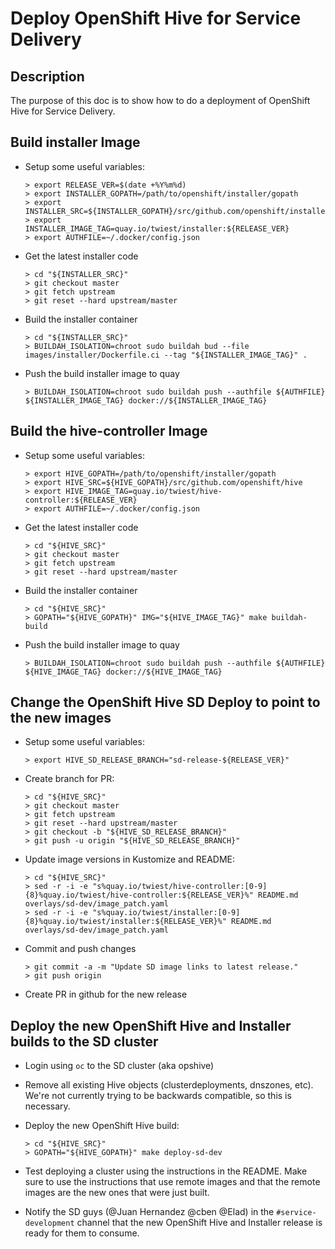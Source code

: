 # Deploy OpenShift Hive for Service Delivery

## Description

The purpose of this doc is to show how to do a deployment of OpenShift Hive for Service Delivery.


## Build installer Image

- Setup some useful variables:
  ```shell
  > export RELEASE_VER=$(date +%Y%m%d)
  > export INSTALLER_GOPATH=/path/to/openshift/installer/gopath
  > export INSTALLER_SRC=${INSTALLER_GOPATH}/src/github.com/openshift/installer
  > export INSTALLER_IMAGE_TAG=quay.io/twiest/installer:${RELEASE_VER}
  > export AUTHFILE=~/.docker/config.json
  ```

- Get the latest installer code
  ```shell
  > cd "${INSTALLER_SRC}"
  > git checkout master
  > git fetch upstream
  > git reset --hard upstream/master
  ```

- Build the installer container
  ```shell
  > cd "${INSTALLER_SRC}"
  > BUILDAH_ISOLATION=chroot sudo buildah bud --file images/installer/Dockerfile.ci --tag "${INSTALLER_IMAGE_TAG}" .
  ```

- Push the build installer image to quay
  ```shell
  > BUILDAH_ISOLATION=chroot sudo buildah push --authfile ${AUTHFILE} ${INSTALLER_IMAGE_TAG} docker://${INSTALLER_IMAGE_TAG}
  ```

## Build the hive-controller Image
- Setup some useful variables:
  ```shell
  > export HIVE_GOPATH=/path/to/openshift/installer/gopath
  > export HIVE_SRC=${HIVE_GOPATH}/src/github.com/openshift/hive
  > export HIVE_IMAGE_TAG=quay.io/twiest/hive-controller:${RELEASE_VER}
  > export AUTHFILE=~/.docker/config.json
  ```

- Get the latest installer code
  ```shell
  > cd "${HIVE_SRC}"
  > git checkout master
  > git fetch upstream
  > git reset --hard upstream/master
  ```

- Build the installer container
  ```shell
  > cd "${HIVE_SRC}"
  > GOPATH="${HIVE_GOPATH}" IMG="${HIVE_IMAGE_TAG}" make buildah-build
  ```

- Push the build installer image to quay
  ```shell
  > BUILDAH_ISOLATION=chroot sudo buildah push --authfile ${AUTHFILE} ${HIVE_IMAGE_TAG} docker://${HIVE_IMAGE_TAG}
  ```

## Change the OpenShift Hive SD Deploy to point to the new images
- Setup some useful variables:
  ```shell
  > export HIVE_SD_RELEASE_BRANCH="sd-release-${RELEASE_VER}"
  ```

- Create branch for PR:
  ```shell
  > cd "${HIVE_SRC}"
  > git checkout master
  > git fetch upstream
  > git reset --hard upstream/master
  > git checkout -b "${HIVE_SD_RELEASE_BRANCH}"
  > git push -u origin "${HIVE_SD_RELEASE_BRANCH}"
  ```

- Update image versions in Kustomize and README:
  ```shell
  > cd "${HIVE_SRC}"
  > sed -r -i -e "s%quay.io/twiest/hive-controller:[0-9]{8}%quay.io/twiest/hive-controller:${RELEASE_VER}%" README.md overlays/sd-dev/image_patch.yaml
  > sed -r -i -e "s%quay.io/twiest/installer:[0-9]{8}%quay.io/twiest/installer:${RELEASE_VER}%" README.md overlays/sd-dev/image_patch.yaml
  ```

- Commit and push changes
  ```shell
  > git commit -a -m "Update SD image links to latest release."
  > git push origin
  ```

- Create PR in github for the new release


## Deploy the new OpenShift Hive and Installer builds to the SD cluster
- Login using `oc` to the SD cluster (aka opshive)
- Remove all existing Hive objects (clusterdeployments, dnszones, etc). We're not currently trying to be backwards compatible, so this is necessary.
- Deploy the new OpenShift Hive build:
  ```shell
  > cd "${HIVE_SRC}"
  > GOPATH="${HIVE_GOPATH}" make deploy-sd-dev
  ```
- Test deploying a cluster using the instructions in the README. Make sure to use the instructions that use remote images and that the remote images are the new ones that were just built.

- Notify the SD guys (@Juan Hernandez @cben @Elad) in the `#service-development` channel that the new OpenShift Hive and Installer release is ready for them to consume.
